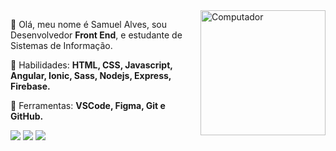 <img src="https://user-images.githubusercontent.com/49680351/134790328-8fbd5751-1d88-457a-8b86-fc7cc2b89ee8.gif" width="200px" align="right" alt="Computador">

<p align="left"> 
 🌌 Olá, meu nome é Samuel Alves, sou Desenvolvedor <strong>Front End</strong>, e estudante de Sistemas de Informação.
</p>

<p align="left">
 🧩 Habilidades: <strong>HTML, CSS, Javascript, Angular, Ionic, Sass, Nodejs, Express, Firebase.</strong>
</p>

<p align="left">
  💼 Ferramentas: <strong>VSCode, Figma, Git e GitHub.</strong>
</p>

<p align="left">
  <a href="#" alt="Gmail">
  <img src="https://img.shields.io/badge/Gmail-D14836?style=for-the-badge&logo=gmail&logoColor=white&link=samuelalves681@gmail.com" /></a>

  <a href="#" alt="Linkedin">
  <img src="https://img.shields.io/badge/LinkedIn-0077B5?style=for-the-badge&logo=linkedin&logoColor=white&link=https://www.linkedin.com/in/samuel-alves-30a18a124/" /></a>

  <a href="#" alt="Twitter">
  <img src="https://img.shields.io/badge/Twitter-1DA1F2?style=for-the-badge&logo=twitter&logoColor=white&link=https://twitter.com/NB0ss010101"/></a>
</p>  
